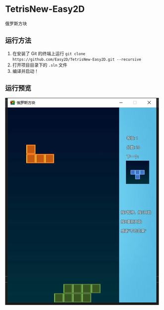 # TetrisNew-Easy2D

俄罗斯方块

## 运行方法

1. 在安装了 Git 的终端上运行 `git clone https://github.com/Easy2D/TetrisNew-Easy2D.git --recursive`
2. 打开项目目录下的 `.sln` 文件
3. 编译并启动！

## 运行预览

![截图1](https://github.com/Easy2D/TetrisNew-Easy2D/raw/master/preview.png)
